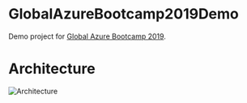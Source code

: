 # GlobalAzureBootcamp2019Demo
Demo project for [Global Azure Bootcamp 2019](https://jazug.connpass.com/event/115696/).



# Architecture

![Architecture](https://user-images.githubusercontent.com/4776688/56907027-67e73380-6ade-11e9-95f3-8c9ea85d2096.png)
